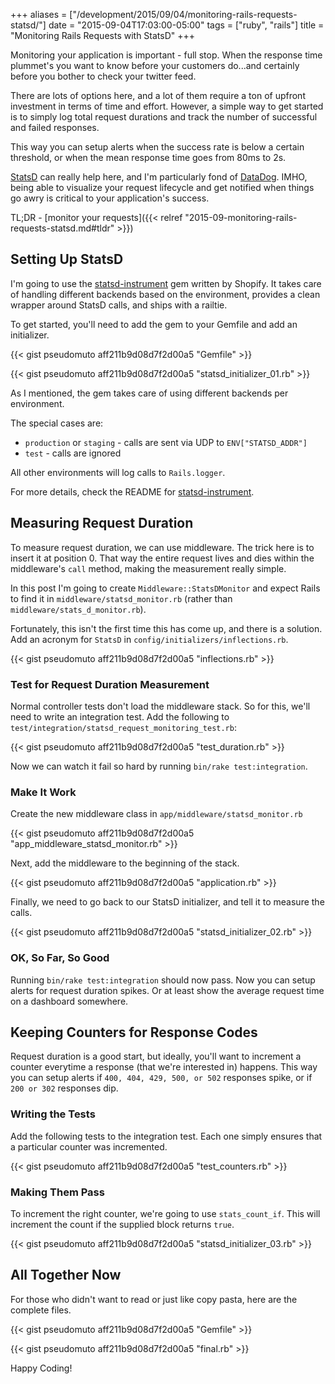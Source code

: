 +++
aliases = ["/development/2015/09/04/monitoring-rails-requests-statsd/"]
date    = "2015-09-04T17:03:00-05:00"
tags    = ["ruby", "rails"]
title   = "Monitoring Rails Requests with StatsD"
+++

Monitoring your application is important - full stop. When the response time plummet's you want to know before your
customers do...and certainly before you bother to check your twitter feed.

There are lots of options here, and a lot of them require a ton of upfront investment in terms of time and effort.
However, a simple way to get started is to simply log total request durations and track the number of successful and
failed responses.

This way you can setup alerts when the success rate is below a certain threshold, or when the mean response time goes
from 80ms to 2s.

[StatsD] can really help here, and I'm particularly fond of [DataDog]. IMHO, being able to visualize your request
lifecycle and get notified when things go awry is critical to your application's success.

TL;DR - [monitor your requests]({{< relref "2015-09-monitoring-rails-requests-statsd.md#tldr" >}})

## Setting Up StatsD

I'm going to use the [statsd-instrument] gem written by Shopify. It takes care of handling different backends based on
the environment, provides a clean wrapper around StatsD calls, and ships with a railtie.

To get started, you'll need to add the gem to your Gemfile and add an initializer.

{{< gist pseudomuto aff211b9d08d7f2d00a5 "Gemfile" >}}

{{< gist pseudomuto aff211b9d08d7f2d00a5 "statsd_initializer_01.rb" >}}

As I mentioned, the gem takes care of using different backends per environment.

The special cases are:

* `production` or `staging` - calls are sent via UDP to `ENV["STATSD_ADDR"]`
* `test` - calls are ignored

All other environments will log calls to `Rails.logger`.

For more details, check the README for [statsd-instrument].

## Measuring Request Duration

To measure request duration, we can use middleware. The trick here is to insert it at position 0. That way the entire
request lives and dies within the middleware's `call` method, making the measurement really simple.

In this post I'm going to create `Middleware::StatsDMonitor` and expect Rails to find it in
`middleware/statsd_monitor.rb` (rather than `middleware/stats_d_monitor.rb`).

Fortunately, this isn't the first time this has come up, and there is a solution. Add an acronym for `StatsD` in
`config/initializers/inflections.rb`.

{{< gist pseudomuto aff211b9d08d7f2d00a5 "inflections.rb" >}}

### Test for Request Duration Measurement

Normal controller tests don't load the middleware stack. So for this, we'll need to write an integration test. Add the
following to `test/integration/statsd_request_monitoring_test.rb`:

{{< gist pseudomuto aff211b9d08d7f2d00a5 "test_duration.rb" >}}

Now we can watch it fail so hard by running `bin/rake test:integration`.

### Make It Work

Create the new middleware class in `app/middleware/statsd_monitor.rb`

{{< gist pseudomuto aff211b9d08d7f2d00a5 "app_middleware_statsd_monitor.rb" >}}

Next, add the middleware to the beginning of the stack.

{{< gist pseudomuto aff211b9d08d7f2d00a5 "application.rb" >}}

Finally, we need to go back to our StatsD initializer, and tell it to measure the calls.

{{< gist pseudomuto aff211b9d08d7f2d00a5 "statsd_initializer_02.rb" >}}

### OK, So Far, So Good

Running `bin/rake test:integration` should now pass. Now you can setup alerts for request duration spikes. Or at least
show the average request time on a dashboard somewhere.

## Keeping Counters for Response Codes

Request duration is a good start, but ideally, you'll want to increment a counter everytime a response (that we're
interested in) happens. This way you can setup alerts if `400, 404, 429, 500, or 502` responses spike, or if `200 or
302` responses dip.

### Writing the Tests

Add the following tests to the integration test. Each one simply ensures that a particular counter was incremented.

{{< gist pseudomuto aff211b9d08d7f2d00a5 "test_counters.rb" >}}

### Making Them Pass

To increment the right counter, we're going to use `stats_count_if`. This will increment the count if the supplied block
returns `true`.

{{< gist pseudomuto aff211b9d08d7f2d00a5 "statsd_initializer_03.rb" >}}

## All Together Now
<a href="#" name="tldr"></a>

For those who didn't want to read or just like copy pasta, here are the complete files.

{{< gist pseudomuto aff211b9d08d7f2d00a5 "Gemfile" >}}

{{< gist pseudomuto aff211b9d08d7f2d00a5 "final.rb" >}}

Happy Coding!

[statsd-instrument]: https://github.com/Shopify/statsd-instrument
[StatsD]: https://github.com/etsy/statsd
[DataDog]: https://www.datadoghq.com/
